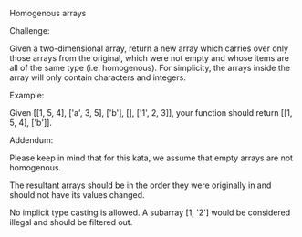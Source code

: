 Homogenous arrays

Challenge:

Given a two-dimensional array, return a new array which carries over only those arrays from the original, which were not empty and whose items are all of the same type (i.e. homogenous). For simplicity, the arrays inside the array will only contain characters and integers.

Example:

Given [[1, 5, 4], ['a', 3, 5], ['b'], [], ['1', 2, 3]], your function should return [[1, 5, 4], ['b']].

Addendum:

Please keep in mind that for this kata, we assume that empty arrays are not homogenous.

The resultant arrays should be in the order they were originally in and should not have its values changed.

No implicit type casting is allowed. A subarray [1, '2'] would be considered illegal and should be filtered out.
